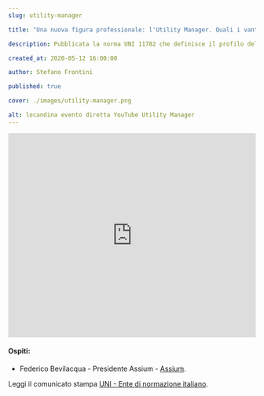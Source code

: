 ```yaml
---
slug: utility-manager

title: "Una nuova figura professionale: l'Utility Manager. Quali i vantaggi per la mia azienda?"

description: Pubblicata la norma UNI 11782 che definisce il profilo dell'Utility Manager

created_at: 2020-05-12 16:00:00

author: Stefano Frontini

published: true

cover: ./images/utility-manager.png

alt: locandina evento diretta YouTube Utility Manager
---
```


<p></p>
<iframe title="Una nuova figura professionale: l'Utility Manager. Quali i vantaggi per la mia azienda?" style="object-fit: cover; width:100%; height:415px;" src="https://www.youtube.com/embed/i-QrerZbmIY?enablejsapi=1" frameborder="0" allow="accelerometer; autoplay; encrypted-media; gyroscope; picture-in-picture" allowfullscreen></iframe>
<p></p>

#### Ospiti:

- Federico Bevilacqua - Presidente Assium - [Assium](https://assium.it/).

Leggi il comunicato stampa [UNI - Ente di normazione italiano](https://www.uni.com/index.php?option=com_content&view=article&id=9302%3Ale-competenze-dell-utility-manager-pubblicata-la-norma&catid=171&Itemid=2612).
